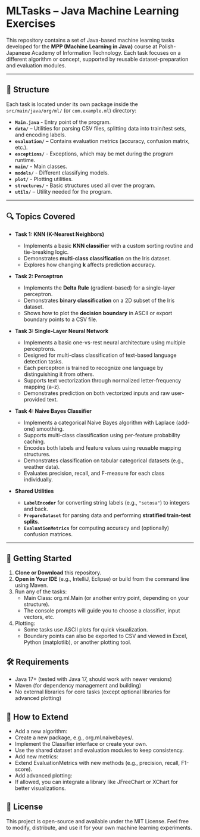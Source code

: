 # MLTasks – Java Machine Learning Exercises

This repository contains a set of Java-based machine learning tasks developed for the **MPP (Machine Learning in Java)** course at Polish-Japanese Academy of Information Technology. Each task focuses on a different algorithm or concept, supported by reusable dataset-preparation and evaluation modules.

---

## 📁 Structure

Each task is located under its own package inside the `src/main/java/org/ml/` (or `com.example.ml`) directory:

- **`Main.java`** - Entry point of the program.
- **`data/`** – Utilities for parsing CSV files, splitting data into train/test sets, and encoding labels.
- **`evaluation/`** – Contains evaluation metrics (accuracy, confusion matrix, etc.).
- **`exceptions/`** - Exceptions, which may be met during the program runtime.
- **`main/`** - Main classes.
- **`models/`** - Different classifying models.
- **`plot/`** - Plotting utilities.
- **`structures/`** - Basic structures used all over the program.
- **`utils/`** – Utility needed for the program.

---

## 🔍 Topics Covered

- **Task 1: KNN (K-Nearest Neighbors)**
    - Implements a basic **KNN classifier** with a custom sorting routine and tie-breaking logic.
    - Demonstrates **multi-class classification** on the Iris dataset.
    - Explores how changing **k** affects prediction accuracy.

- **Task 2: Perceptron**
    - Implements the **Delta Rule** (gradient-based) for a single-layer perceptron.
    - Demonstrates **binary classification** on a 2D subset of the Iris dataset.
    - Shows how to plot the **decision boundary** in ASCII or export boundary points to a CSV file.

- **Task 3: Single-Layer Neural Network**
    - Implements a basic one-vs-rest neural architecture using multiple perceptrons.
    - Designed for multi-class classification of text-based language detection tasks. 
    - Each perceptron is trained to recognize one language by distinguishing it from others.
    - Supports text vectorization through normalized letter-frequency mapping (a–z).
    - Demonstrates prediction on both vectorized inputs and raw user-provided text.
  
- **Task 4: Naive Bayes Classifier**
  - Implements a categorical Naive Bayes algorithm with Laplace (add-one) smoothing.
  - Supports multi-class classification using per-feature probability caching.
  - Encodes both labels and feature values using reusable mapping structures.
  - Demonstrates classification on tabular categorical datasets (e.g., weather data).
  - Evaluates precision, recall, and F-measure for each class individually.

- **Shared Utilities**
    - **`LabelEncoder`** for converting string labels (e.g., `"setosa"`) to integers and back.
    - **`PrepareDataset`** for parsing data and performing **stratified train-test splits**.
    - **`EvaluationMetrics`** for computing accuracy and (optionally) confusion matrices.

---

## 🚀 Getting Started

1. **Clone or Download** this repository.
2. **Open in Your IDE** (e.g., IntelliJ, Eclipse) or build from the command line using Maven.
3.	Run any of the tasks:
      - Main Class: org.ml.Main (or another entry point, depending on your structure).
      - The console prompts will guide you to choose a classifier, input vectors, etc.
4.	Plotting:
      - Some tasks use ASCII plots for quick visualization.
      - Boundary points can also be exported to CSV and viewed in Excel, Python (matplotlib), or another plotting tool.

## 🛠️ Requirements
-	Java 17+ (tested with Java 17, should work with newer versions)
-	Maven (for dependency management and building)
-	No external libraries for core tasks (except optional libraries for advanced plotting)

## 🧩 How to Extend
- Add a new algorithm:
- Create a new package, e.g., org.ml.naivebayes/.
- Implement the Classifier interface or create your own.
- Use the shared dataset and evaluation modules to keep consistency.
- Add new metrics:
- Extend EvaluationMetrics with new methods (e.g., precision, recall, F1-score).
- Add advanced plotting:
- If allowed, you can integrate a library like JFreeChart or XChart for better visualizations.

## 📄 License

This project is open-source and available under the MIT License.
Feel free to modify, distribute, and use it for your own machine learning experiments.
